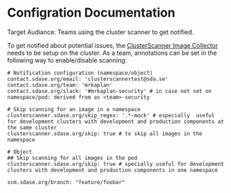 # Configration Documentation
Target Audiance: Teams using the cluster scanner to get notified.

To get notified about potential issues, the [ClusterScanner Image Collector](../../deployment/clusterscanner-image-collector.md) needs to be setup on the cluster.
As a team, annotations can be set in the following way to enable/disable scanning:
```
# Notification configuration (namespace/object)
contact.sdase.org/email: 'clusterscannertest@sda.se'
contact.sdase.org/team: 'mrkaplan'
contact.sdase.org/slack: '#mrkaplan-security' # in case not set on namespace/pod: derived from as <team>-security

# Skip scanning for an image in a namespace
clusterscanner.sdase.org/skip_regex: '.*-mock' # especially  useful for development clusters with development and production components at the same cluster
clusterscanner.sdase.org/skip: true # to skip all images in the namespace

# Object
## Skip scanning for all images in the pod
clusterscanner.sdase.org/skip: true # specially useful for development clusters with development and production components in one namespace

scm.sdase.org/branch: "feature/foobar"
```